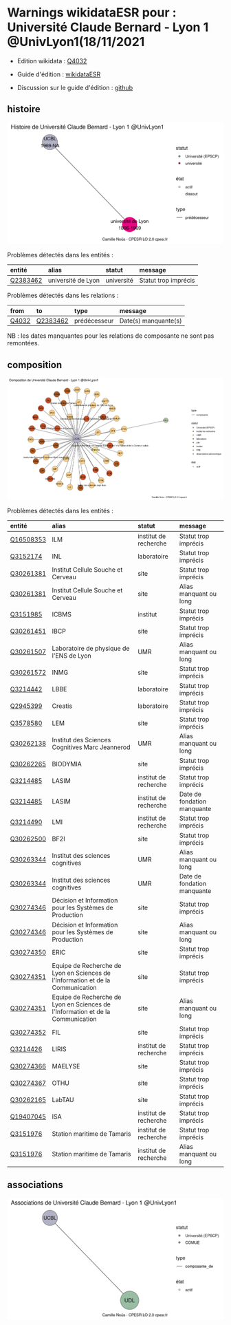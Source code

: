 Warnings wikidataESR pour : Université Claude Bernard - Lyon 1 @UnivLyon1(18/11/2021
================

- Edition wikidata : [Q4032](https://www.wikidata.org/wiki/Q4032)
- Guide d'édition : [wikidataESR](https://github.com/cpesr/wikidataESR/)

- Discussion sur le guide d'édition : [github](https://github.com/cpesr/wikidataESR/issues)



## histoire 

![Graphique non généré](Q4032-histoire.png) 

Problèmes détectés dans les entités :

|entité                                             |alias              |statut     |message              |
|:--------------------------------------------------|:------------------|:----------|:--------------------|
|[Q2383462](https://www.wikidata.org/wiki/Q2383462) |université de Lyon |université |Statut trop imprécis |

Problèmes détectés dans les relations :

|from                                         |to                                                 |type         |message              |
|:--------------------------------------------|:--------------------------------------------------|:------------|:--------------------|
|[Q4032](https://www.wikidata.org/wiki/Q4032) |[Q2383462](https://www.wikidata.org/wiki/Q2383462) |prédécesseur |Date(s) manquante(s) |

NB : les dates manquantes pour les relations de composante ne sont pas remontées. 



## composition 

![Graphique non généré](Q4032-composition.png) 

Problèmes détectés dans les entités :

|entité                                               |alias                                                                           |statut                |message                     |
|:----------------------------------------------------|:-------------------------------------------------------------------------------|:---------------------|:---------------------------|
|[Q16508353](https://www.wikidata.org/wiki/Q16508353) |ILM                                                                             |institut de recherche |Statut trop imprécis        |
|[Q3152174](https://www.wikidata.org/wiki/Q3152174)   |INL                                                                             |laboratoire           |Statut trop imprécis        |
|[Q30261381](https://www.wikidata.org/wiki/Q30261381) |Institut Cellule Souche et Cerveau                                              |site                  |Statut trop imprécis        |
|[Q30261381](https://www.wikidata.org/wiki/Q30261381) |Institut Cellule Souche et Cerveau                                              |site                  |Alias manquant ou long      |
|[Q3151985](https://www.wikidata.org/wiki/Q3151985)   |ICBMS                                                                           |institut              |Statut trop imprécis        |
|[Q30261451](https://www.wikidata.org/wiki/Q30261451) |IBCP                                                                            |site                  |Statut trop imprécis        |
|[Q30261507](https://www.wikidata.org/wiki/Q30261507) |Laboratoire de physique de l'ENS de Lyon                                        |UMR                   |Alias manquant ou long      |
|[Q30261572](https://www.wikidata.org/wiki/Q30261572) |INMG                                                                            |site                  |Statut trop imprécis        |
|[Q3214442](https://www.wikidata.org/wiki/Q3214442)   |LBBE                                                                            |laboratoire           |Statut trop imprécis        |
|[Q2945399](https://www.wikidata.org/wiki/Q2945399)   |Creatis                                                                         |laboratoire           |Statut trop imprécis        |
|[Q3578580](https://www.wikidata.org/wiki/Q3578580)   |LEM                                                                             |site                  |Statut trop imprécis        |
|[Q30262138](https://www.wikidata.org/wiki/Q30262138) |Institut des Sciences Cognitives Marc Jeannerod                                 |UMR                   |Alias manquant ou long      |
|[Q30262265](https://www.wikidata.org/wiki/Q30262265) |BIODYMIA                                                                        |site                  |Statut trop imprécis        |
|[Q3214485](https://www.wikidata.org/wiki/Q3214485)   |LASIM                                                                           |institut de recherche |Statut trop imprécis        |
|[Q3214485](https://www.wikidata.org/wiki/Q3214485)   |LASIM                                                                           |institut de recherche |Date de fondation manquante |
|[Q3214490](https://www.wikidata.org/wiki/Q3214490)   |LMI                                                                             |institut de recherche |Statut trop imprécis        |
|[Q30262500](https://www.wikidata.org/wiki/Q30262500) |BF2I                                                                            |site                  |Statut trop imprécis        |
|[Q30263344](https://www.wikidata.org/wiki/Q30263344) |Institut des sciences cognitives                                                |UMR                   |Alias manquant ou long      |
|[Q30263344](https://www.wikidata.org/wiki/Q30263344) |Institut des sciences cognitives                                                |UMR                   |Date de fondation manquante |
|[Q30274346](https://www.wikidata.org/wiki/Q30274346) |Décision et Information pour les Systèmes de Production                         |site                  |Statut trop imprécis        |
|[Q30274346](https://www.wikidata.org/wiki/Q30274346) |Décision et Information pour les Systèmes de Production                         |site                  |Alias manquant ou long      |
|[Q30274350](https://www.wikidata.org/wiki/Q30274350) |ERIC                                                                            |site                  |Statut trop imprécis        |
|[Q30274351](https://www.wikidata.org/wiki/Q30274351) |Equipe de Recherche de Lyon en Sciences de l'Information et de la Communication |site                  |Statut trop imprécis        |
|[Q30274351](https://www.wikidata.org/wiki/Q30274351) |Equipe de Recherche de Lyon en Sciences de l'Information et de la Communication |site                  |Alias manquant ou long      |
|[Q30274352](https://www.wikidata.org/wiki/Q30274352) |FIL                                                                             |site                  |Statut trop imprécis        |
|[Q3214426](https://www.wikidata.org/wiki/Q3214426)   |LIRIS                                                                           |institut de recherche |Statut trop imprécis        |
|[Q30274366](https://www.wikidata.org/wiki/Q30274366) |MAELYSE                                                                         |site                  |Statut trop imprécis        |
|[Q30274367](https://www.wikidata.org/wiki/Q30274367) |OTHU                                                                            |site                  |Statut trop imprécis        |
|[Q30262165](https://www.wikidata.org/wiki/Q30262165) |LabTAU                                                                          |site                  |Statut trop imprécis        |
|[Q19407045](https://www.wikidata.org/wiki/Q19407045) |ISA                                                                             |institut de recherche |Statut trop imprécis        |
|[Q3151976](https://www.wikidata.org/wiki/Q3151976)   |Station maritime de Tamaris                                                     |institut de recherche |Statut trop imprécis        |
|[Q3151976](https://www.wikidata.org/wiki/Q3151976)   |Station maritime de Tamaris                                                     |institut de recherche |Alias manquant ou long      |

 



## associations 

![Graphique non généré](Q4032-associations.png) 

 

